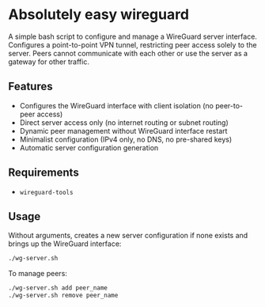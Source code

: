 # Absolutely easy wireguard

A simple bash script to configure and manage a WireGuard server interface. Configures a point-to-point VPN tunnel, restricting peer access solely to the server. Peers cannot communicate with each other or use the server as a gateway for other traffic.

## Features
- Configures the WireGuard interface with client isolation (no peer-to-peer access)
- Direct server access only (no internet routing or subnet routing)
- Dynamic peer management without WireGuard interface restart
- Minimalist configuration (IPv4 only, no DNS, no pre-shared keys)
- Automatic server configuration generation

## Requirements
- `wireguard-tools`

## Usage
Without arguments, creates a new server configuration if none exists and brings up the WireGuard interface:
```bash
./wg-server.sh
```

To manage peers:
```bash
./wg-server.sh add peer_name
./wg-server.sh remove peer_name
```

